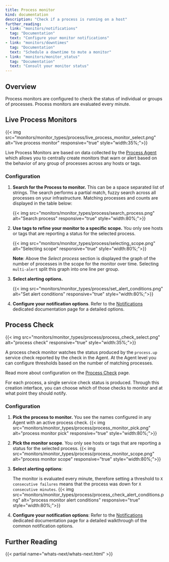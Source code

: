 ```yaml
---
title: Process monitor
kind: documentation
description: "Check if a process is running on a host"
further_reading:
- link: "monitors/notifications"
  tag: "Documentation"
  text: "Configure your monitor notifications"
- link: "monitors/downtimes"
  tag: "Documentation"
  text: "Schedule a downtime to mute a monitor"
- link: "monitors/monitor_status"
  tag: "Documentation"
  text: "Consult your monitor status"
---
```


## Overview

Process monitors are configured to check the status of individual or groups of processes. Process monitors are evaluated every minute.

## Live Process Monitors

{{< img src="monitors/monitor_types/process/live_process_monitor_select.png" alt="live process monitor" responsive="true" style="width:35%;">}}

Live Process Monitors are based on data collected by the [Process Agent][1] which allows you to centrally create monitors that warn or alert based on the behavior of any group of processes across any hosts or tags.

### Configuration

1. **Search for the Process to monitor.**
  This can be a space separated list of strings. The search performs a partial match, fuzzy search across all processes on your infrastructure.
  Matching processes and counts are displayed in the table below:

    {{< img src="monitors/monitor_types/process/search_process.png" alt="Search process" responsive="true" style="width:80%;">}}

2. **Use tags to refine your monitor to a specific scope.**
  You only see hosts or tags that are reporting a status for the selected process.

    {{< img src="monitors/monitor_types/process/selecting_scope.png" alt="Selecting scope" responsive="true" style="width:80%;">}}

    **Note**: Above the *Select process* section is displayed the graph of the number of processes in the scope for the monitor over time.
    Selecting `multi-alert` split this graph into one line per group.

3. **Select alerting options.**

    {{< img src="monitors/monitor_types/process/set_alert_conditions.png" alt="Set alert conditions" responsive="true" style="width:80%;">}}

4. **Configure your notification options**.
  Refer to the [Notifications][2] dedicated documentation page for a detailed options.

## Process Check

{{< img src="monitors/monitor_types/process/process_check_select.png" alt="process check" responsive="true" style="width:35%;">}}

A process check monitor watches the status produced by the `process.up` service check reported by the check in the Agent. At the Agent level you can configure thresholds based on the number of matching processes.

Read more about configuration on the [Process Check][3] page.

For each process, a single service check status is produced. Through this creation interface, you can choose which of those checks to monitor and at what point they should notify.

### Configuration

1. **Pick the process to monitor.**
  You see the names configured in any Agent with an active process check.
    {{< img src="monitors/monitor_types/process/process_monitor_pick.png" alt="process monitor pick" responsive="true" style="width:80%;">}}

2. **Pick the monitor scope**.
  You only see hosts or tags that are reporting a status for the selected process.
    {{< img src="monitors/monitor_types/process/process_monitor_scope.png" alt="process monitor scope" responsive="true" style="width:80%;">}}

3. **Select alerting options**:

    The monitor is evaluated every minute, therefore setting a threshold to `X consecutive failures` means that the process was down for `X consecutive minutes`.
    {{< img src="monitors/monitor_types/process/process_check_alert_conditions.png" alt="process monitor alert conditions" responsive="true" style="width:80%;">}}

4. **Configure your notification options**:
    Refer to the [Notifications][4] dedicated documentation page for a detailed walkthrough of the common notification options.

## Further Reading
{{< partial name="whats-next/whats-next.html" >}}

[1]: /graphing/infrastructure/process
[2]: /monitors/notifications
[3]: /integrations/process
[4]: /monitors/notifications
